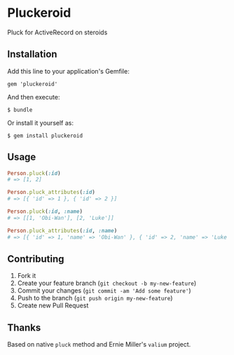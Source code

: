 # Pluckeroid

Pluck for ActiveRecord on steroids

## Installation

Add this line to your application's Gemfile:

    gem 'pluckeroid'

And then execute:

    $ bundle

Or install it yourself as:

    $ gem install pluckeroid

## Usage

```ruby
Person.pluck(:id)
# => [1, 2]

Person.pluck_attributes(:id)
# => [{ 'id' => 1 }, { 'id' => 2 }]

Person.pluck(:id, :name)
# => [[1, 'Obi-Wan'], [2, 'Luke']]

Person.pluck_attributes(:id, :name)
# => [{ 'id' => 1, 'name' => 'Obi-Wan' }, { 'id' => 2, 'name' => 'Luke' }]
```

## Contributing

1. Fork it
2. Create your feature branch (`git checkout -b my-new-feature`)
3. Commit your changes (`git commit -am 'Add some feature'`)
4. Push to the branch (`git push origin my-new-feature`)
5. Create new Pull Request

## Thanks

Based on native `pluck` method and Ernie Miller's `valium` project.

